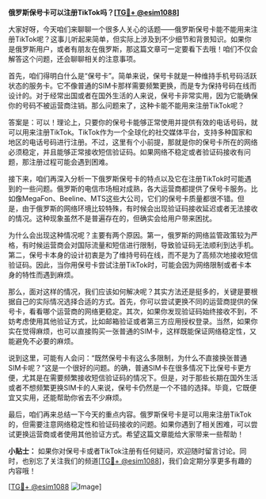 **俄罗斯保号卡可以注册TikTok吗？[[TG💪+ @esim1088](https://t.me/s/esim1088)]**

大家好呀，今天咱们来聊聊一个很多人关心的话题——俄罗斯保号卡能不能用来注册TikTok呢？这事儿听起来简单，但实际上涉及到不少细节和背景知识。如果你是俄罗斯用户，或者有朋友在俄罗斯，那这篇文章可一定要看下去哦！咱们不仅会解答这个问题，还会聊聊相关的注意事项。

首先，咱们得明白什么是“保号卡”。简单来说，保号卡就是一种维持手机号码活跃状态的服务卡。它不像普通的SIM卡那样需要频繁更换，而是专为保持号码在线而设计的。对于经常出国或者在国外生活的人来说，保号卡非常实用，因为它能确保你的号码不被运营商注销。那么问题来了，这种卡能不能用来注册TikTok呢？

答案是：可以！理论上，只要你的保号卡能够正常使用并提供有效的电话号码，就可以用来注册TikTok。TikTok作为一个全球化的社交媒体平台，支持多种国家和地区的电话号码进行注册。不过，这里有个小前提，那就是你的保号卡所在的网络必须稳定，并且能够正常接收短信验证码。如果网络不稳定或者验证码接收有问题，那注册过程可能会遇到困难。

接下来，咱们再深入分析一下俄罗斯保号卡的特点以及它在注册TikTok时可能遇到的一些问题。俄罗斯的电信市场相对成熟，各大运营商都提供了保号卡服务。比如像MegaFon、Beeline、MTS这些大公司，它们的保号卡质量都很不错。但是，由于俄罗斯的网络环境比较特殊，有时候会出现验证码接收延迟或者无法接收的情况。这种现象虽然不是普遍存在的，但确实会给用户带来困扰。

为什么会出现这种情况呢？主要有两个原因。第一，俄罗斯的网络监管政策较为严格，有时候运营商会对国际流量和短信进行限制，导致验证码无法顺利到达手机。第二，保号卡本身的设计初衷是为了维持号码在线，而不是为了高频次地接收短信验证码。因此，当你用保号卡尝试注册TikTok时，可能会因为网络限制或者卡本身的特性而遇到麻烦。

那么，面对这样的情况，我们应该如何解决呢？其实方法还是挺多的，关键是要根据自己的实际情况选择合适的方式。首先，你可以尝试更换不同的运营商提供的保号卡，看看哪个运营商的网络更稳定。其次，如果你发现验证码始终接收不到，不妨考虑使用其他验证方式，比如邮箱验证或者第三方应用授权登录。当然，如果你实在觉得麻烦，也可以直接购买一张普通的SIM卡，这样既能保证网络稳定性，又能避免不必要的麻烦。

说到这里，可能有人会问：“既然保号卡有这么多限制，为什么不直接换张普通SIM卡呢？”这是一个很好的问题。的确，普通SIM卡在很多情况下比保号卡更方便，尤其是在需要频繁接收短信验证码的情况下。但是，对于那些长期在国外生活或者不想频繁更换SIM卡的人来说，保号卡仍然是一个不错的选择。毕竟，它既便宜又实用，还能帮助你省去不少麻烦。

最后，咱们再来总结一下今天的重点内容。俄罗斯保号卡是可以用来注册TikTok的，但需要注意网络稳定性和验证码接收的问题。如果你遇到了相关困难，可以尝试更换运营商或者使用其他验证方式。希望这篇文章能给大家带来一些帮助！

**小贴士：** 如果你对保号卡或者TikTok注册有任何疑问，欢迎随时留言讨论。同时，也别忘了关注我们的频道[[TG💪+ @esim1088](https://t.me/s/esim1088)]，我们会定期分享更多有趣的内容哦！

[[TG💪+ @esim1088](https://t.me/s/esim1088) ![Image](https://i.postimg.cc/4NQfJmqS/Snipaste-2025-05-13-00-14-12.png)]